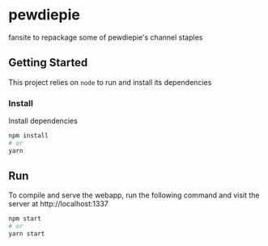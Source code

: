 # pewdiepie
fansite to repackage some of pewdiepie's channel staples


## Getting Started

This project relies on `node` to run and install its dependencies


### Install

Install dependencies

```sh
npm install
# or
yarn
```

## Run

To compile and serve the webapp, run the following command and visit the server at http://localhost:1337

```sh
npm start
# or
yarn start
```
